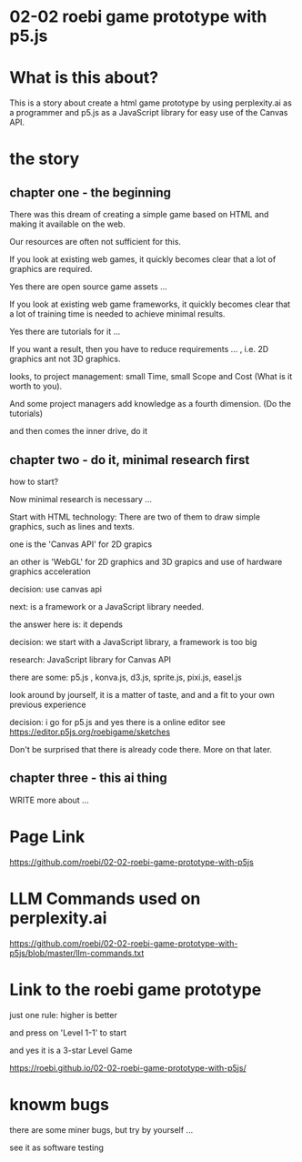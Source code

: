 # 02-02 roebi game prototype with p5.js

# What is this about?

This is a story about create a html game prototype by using perplexity.ai as a programmer and p5.js as a JavaScript library for easy use of the Canvas API.

# the story

## chapter one - the beginning

There was this dream of creating a simple game based on HTML and making it available on the web.

Our resources are often not sufficient for this.

If you look at existing web games, it quickly becomes clear that a lot of graphics are required.

Yes there are open source game assets ...

If you look at existing web game frameworks, it quickly becomes clear that a lot of training time is needed to achieve minimal results.

Yes there are tutorials for it ...

If you want a result, then you have to reduce requirements ... , i.e. 2D graphics ant not 3D graphics.

looks, to project management: small Time, small Scope and Cost (What is it worth to you).

And some project managers add knowledge as a fourth dimension. (Do the tutorials)

and then comes the inner drive, do it

## chapter two - do it, minimal research first

how to start?

Now minimal research is necessary ...

Start with HTML technology: There are two of them to draw simple graphics, such as lines and texts.

one is the 'Canvas API' for 2D grapics

an other is 'WebGL' for 2D graphics and 3D grapics and use of hardware graphics acceleration

decision: use canvas api

next: is a framework or a JavaScript library needed.

the answer here is: it depends

decision: we start with a JavaScript library, a framework is too big

research: JavaScript library for Canvas API

there are some: p5.js , konva.js, d3.js, sprite.js, pixi.js, easel.js

look around by jourself, it is a matter of taste, and and a fit to your own previous experience 

decision: i go for p5.js and yes there is a online editor see https://editor.p5js.org/roebigame/sketches

Don't be surprised that there is already code there. More on that later.

## chapter three - this ai thing

WRITE more about ...

# Page Link

https://github.com/roebi/02-02-roebi-game-prototype-with-p5js

# LLM Commands used on perplexity.ai

https://github.com/roebi/02-02-roebi-game-prototype-with-p5js/blob/master/llm-commands.txt

# Link to the roebi game prototype

just one rule: higher is better

and press on 'Level 1-1' to start

and yes it is a 3-star Level Game

https://roebi.github.io/02-02-roebi-game-prototype-with-p5js/

# knowm bugs

there are some miner bugs, but try by yourself ...

see it as software testing
